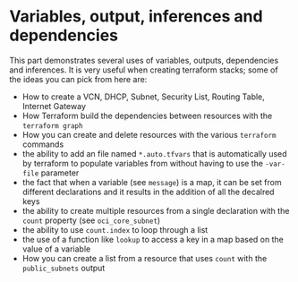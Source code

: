 # Variables, output, inferences and dependencies

This part demonstrates several uses of variables, outputs, dependencies and
inferences. It is very useful when creating terraform stacks; some of the
ideas you can pick from here are:

- How to create a VCN, DHCP, Subnet, Security List, Routing Table, Internet Gateway
- How Terraform build the dependencies between resources with the `terraform graph`
- How you can create and delete resources with the various `terraform` commands
- the ability to add an file named `*.auto.tfvars` that is automatically used by
terraform to populate variables from without having to use the `-var-file`
parameter
- the fact that when a variable (see `message`) is a map, it can be set from
different declarations and it results in the addition of all the decalred keys
- the ability to create multiple resources from a single declaration with the
`count` property (see `oci_core_subnet`)
- the ability to use `count.index` to loop through a list
- the use of a function like `lookup` to access a key in a map based on the value
of a variable
- How you can create a list from a resource that uses `count` with the
`public_subnets` output
